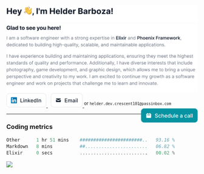 <picture>
  <source srcset="img/Headercontent-dark-1.svg" media="(min-width:846px) and (prefers-color-scheme: dark)" />
  <source srcset="img/Headercontent-dark-2.svg" media="(min-width:622px) and (prefers-color-scheme: dark)" />
  <source srcset="img/Headercontent-dark-3.svg" media="(min-width:0) and (prefers-color-scheme: dark)" />
  <source srcset="img/Headercontent-light-1.svg" media="(min-width:846px)" />
  <source srcset="img/Headercontent-light-2.svg" media="(min-width:622px)" />
  <source srcset="img/Headercontent-light-3.svg" media="(min-width:0)" />
  <img src="img/Headercontent-light-1.svg" alt="Hey 👋, I'm Helder Barboza!" />
</picture>

<picture>
  <source srcset="img/Blockcontent-dark-1.svg" media="(min-width:846px) and (prefers-color-scheme: dark)" />
  <source srcset="img/Blockcontent-dark-2.svg" media="(min-width:622px) and (prefers-color-scheme: dark)" />
  <source srcset="img/Blockcontent-dark-3.svg" media="(min-width:0) and (prefers-color-scheme: dark)" />
  <source srcset="img/Blockcontent-light-1.svg" media="(min-width:846px)" />
  <source srcset="img/Blockcontent-light-2.svg" media="(min-width:622px)" />
  <source srcset="img/Blockcontent-light-3.svg" media="(min-width:0)" />
  <img src="img/Blockcontent-light-1.svg" alt="Glad to see you here! I am a software engineer with a strong expertise in Elixir and Phoenix Framework, dedicated to building high-quality, scalable, and maintainable applications. I have experience building and maintaining applications, ensuring they meet the highest standards of quality and performance. Additionally, I have diverse interests that include photography, game development, and graphic design, which allows me to bring a unique perspective and creativity to my work. I am excited to continue my growth as a software engineer and work on projects that challenge me to learn and innovate." />
</picture>

<br/>

<a href="https://linkedin.com/in/helderbarboza" target="_blank" title="LinkedIn profile">
  <picture>
    <source srcset="img/linkedin-dark.svg" media="(prefers-color-scheme: dark)" />
    <img src="img/linkedin-light.svg" height="37" alt="LinkedIn button" />
  </picture>
</a>
&nbsp;
<a href="mail&#116;o&#58;he&#37;6C&#100;&#37;&#54;&#53;r%2E&#100;e%7&#54;&#46;&#99;r&#101;sce&#110;t%3101&#64;&#112;assinb%&#54;Fx&#46;%&#54;3om" target="_blank" title="&#67;&#111;nt&#97;c&#116; me">
  <picture>
    <source srcset="img/email-dark.svg" media="(prefers-color-scheme: dark)" />
    <img src="img/email-light.svg" height="37" alt="Email button" />
  </picture>
</a>
<sup>or <code>helder.dev.crescent101@passinbox.com</code></sup>
<a href="https://cal.com/helderbarboza" target="_blank" title="Schedule a call with me">
  <picture>
    <source srcset="img/schedule.svg" media="(prefers-color-scheme: dark)" />
    <img src="img/schedule.svg" height="37" align="right" alt="Schedule a call button" />
  </picture>
</a>

<hr>

### Coding metrics

<!--START_SECTION:waka-->

```julia
Other      1 hr 51 mins    #######################..   93.16 %
Markdown   8 mins          ##.......................   06.82 %
Elixir     0 secs          .........................   00.02 %
```

<!--END_SECTION:waka-->

![](https://hit.yhype.me/github/profile?user_id=29435727)
